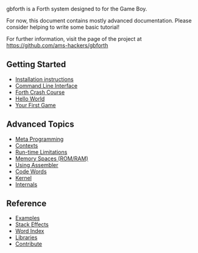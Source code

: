 gbforth is a Forth system designed to for the Game Boy.

For now, this document contains mostly advanced documentation. Please consider
helping to write some basic tutorial!

For further information, visit the page of the project at
<https://github.com/ams-hackers/gbforth>

## Getting Started

- [Installation instructions](./setup.md)
- [Command Line Interface](./cli.md)
- [Forth Crash Course](./forth-crash-course.md)
- [Hello World](./hello-world.md)
- [Your First Game](./your-first-game.md)

## Advanced Topics

- [Meta Programming](./meta.md)
- [Contexts](./contexts.md)
- [Run-time Limitations](./limitations.md)
- [Memory Spaces (ROM/RAM)](./memory.md)
- [Using Assembler](./assembler.md)
- [Code Words](./code-words.md)
- [Kernel](./kernel.md)
- [Internals](./internals.md)

## Reference

- [Examples](./examples.md)
- [Stack Effects](./stack-effects.md)
- [Word Index](./words.md)
- [Libraries](./libs.md)
- [Contribute](./contribute.md)
